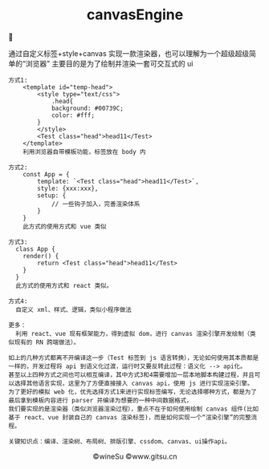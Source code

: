 <h1 align="center">canvasEngine</h1>

<p>
    通过自定义标签+style+canvas 实现一款渲染器，也可以理解为一个超级超级简单的“浏览器”
    主要目的是为了绘制并渲染一套可交互式的 ui
</p>

    方式1:
        <template id="temp-head">
            <style type="text/css">
                .head{
                background: #00739C;
                color: #fff;
            }
            </style>
            <Test class="head">head11</Test>
        </template>
        利用浏览器自带模板功能，标签放在 body 内

    方式2:
        const App = {
            template: `<Test class="head">head11</Test>`,
            style: {xxx:xxx},
            setup: {
                // 一些钩子加入，完善渲染体系
            }
        }
        此方式的使用方式和 vue 类似

    方式3:
      class App {
        render() {
            return <Test class="head">head11</Test>
        }
      }
      此方式的使用方式和 react 类似。

    方式4:
      自定义 xml、样式、逻辑，类似小程序做法

    更多：
      利用 react、vue 现有框架能力，得到虚拟 dom，进行 canvas 渲染引擎开发绘制（类似现有的 RN 跨端做法）。

    如上的几种方式都离不开编译这一步（Test 标签到 js 语言转换），无论如何使用其本质都是一样的，开发过程将 api 到语义化过渡，运行时又要反转此过程：语义化 --> api化。
    甚至以上四种方式之间也可以相互编译，其中方式3和4需要增加一层本地脚本构建过程，并且可以选择其他语言实现，这里为了方便直接接入 canvas api，使用 js 进行实现渲染引擎。
    为了更好的模拟 web 化，优先选择方式1来进行实现标签编写，无论选择哪种方式，都是为了最后拿到模板内容进行 parser 并编译为想要的一种中间数据格式，
    我们要实现的是渲染器（类似浏览器渲染过程），重点不在于如何使用绘制 canvas 组件(比如基于 react、vue 封装自己的 canvas 渲染标签)，而是如何实现一个“渲染引擎”的完整流程。

    关键知识点：编译、渲染树、布局树、排版引擎、cssdom、canvas、ui操作api。

<p align = 'center'>©wineSu ©www.gitsu.cn</p>

